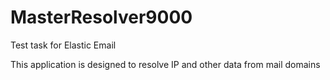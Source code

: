 # MasterResolver9000
Test task for Elastic Email

This application is designed to resolve IP and other data from mail domains
